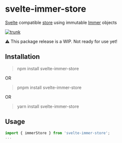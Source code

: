 # svelte-immer-store

[Svelte](https://svelte.dev/) compatible [store](https://svelte.dev/docs#svelte_store) using immutable [Immer](https://immerjs.github.io/immer/) objects 

[![trunk](https://github.com/WHenderson/svelte-immer-store/actions/workflows/trunk.yml/badge.svg)](https://github.com/WHenderson/svelte-immer-store/actions/workflows/trunk.yml)

:warning: This package release is a WIP. Not ready for use yet! 

## Installation

> npm install svelte-immer-store

OR

> pnpm install svelte-immer-store

OR

> yarn install svelte-immer-store

## Usage

```js
import { immerStore } from 'svelte-immer-store';
...
```
